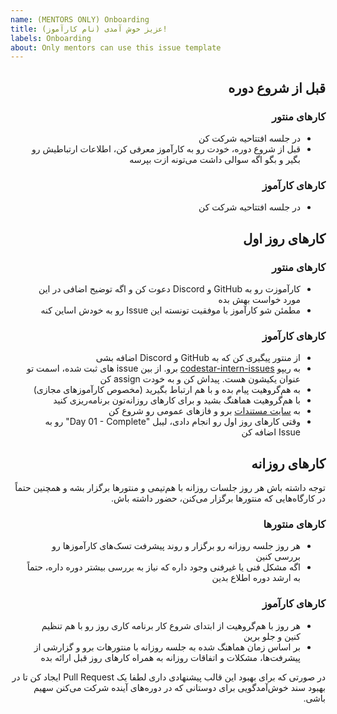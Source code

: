 ```yaml
---
name: (MENTORS ONLY) Onboarding
title: (نام کارآموز) عزیز خوش آمدی!
labels: Onboarding
about: Only mentors can use this issue template
---
```

<div dir="rtl">


## قبل از شروع دوره

### کارهای منتور

- در جلسه افتتاحیه شرکت کن
- قبل از شروع دوره، خودت رو به کارآموز معرفی کن، اطلاعات ارتباطیش رو بگیر و بگو اگه سوالی داشت می‌تونه ازت بپرسه

### کار‌های کارآموز

- در جلسه افتتاحیه شرکت کن

## کار‌های روز اول

### کار‌های منتور

- کارآموزت رو به GitHub و Discord دعوت کن و اگه توضیح اضافی در این مورد خواست بهش بده
- مطمئن شو کارآموز با موفقیت تونسته این Issue رو به خودش اساین کنه

### کار‌های کارآموز

- از منتور پیگیری کن که به GitHub و Discord اضافه بشی
- به ریپو [codestar-intern-issues](https://github.com/Star-Academy/codestar-intern-issues/issues/) برو. از بین issue های ثبت شده، اسمت تو عنوان یکیشون هست. پیداش کن و به خودت  assign کن
- به هم‌گروهیت پیام بده و با هم ارتباط بگیرید (مخصوص کارآموزهای مجازی)
- با هم‌گروهیت هماهنگ بشید و برای کارهای روزانه‌تون برنامه‌ریزی کنید
- به [سایت مستندات](https://star-academy.github.io/codestar-documents/) برو و فازهای عمومی رو شروع کن
- وقتی کار‌های روز اول رو انجام دادی، لیبل "Day 01 - Complete" رو به Issue اضافه کن

## کار‌های روزانه

توجه داشته باش هر روز جلسات روزانه با هم‌تیمی و منتور‌ها برگزار بشه و همچنین حتماً در کارگاه‌هایی که منتور‌ها برگزار می‌کنن، حضور داشته باش.

### کار‌های منتورها

- هر روز جلسه روزانه رو برگزار و روند پیشرفت تسک‌های کارآموزها رو بررسی کنین
- اگه مشکل فنی یا غیرفنی وجود داره که نیاز به بررسی بیشتر دوره داره، حتماً به ارشد دوره اطلاع بدین

### کار‌های کارآموز

- هر روز با هم‌گروهیت از ابتدای شروع کار برنامه کاری روز رو با هم تنظیم کنین و جلو برین
- بر اساس زمان هماهنگ شده به جلسه روزانه با منتورهات برو و گزارشی از پیشرفت‌ها، مشکلات و اتفاقات روزانه به همراه کارهای روز قبل ارائه بده



در صورتی که برای بهبود این قالب پیشنهادی داری لطفا یک Pull Request ایجاد کن تا در بهبود سند خوش‌آمدگویی برای دوستانی که در دوره‌های آینده شرکت می‌کنن سهیم باشی.

</div>
